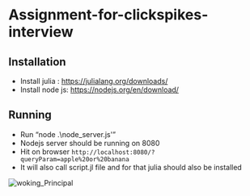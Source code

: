 # Assignment-for-clickspikes-interview

## Installation
- Install julia : https://julialang.org/downloads/
- Install node js: https://nodejs.org/en/download/

## Running
- Run “node .\node_server.js'”
- Nodejs server should be running on 8080
- Hit on browser `http://localhost:8080/?queryParam=apple%20or%20banana`
- It will also call script.jl file and for that julia should also be installed


![woking_Principal](https://user-images.githubusercontent.com/53787290/189474537-0e8b999e-4b41-452b-bcab-39cac64bd962.PNG)
